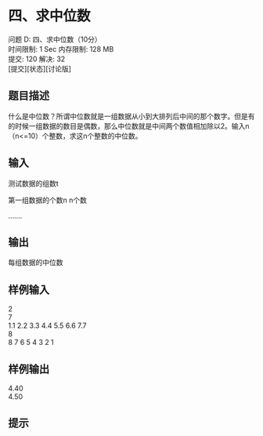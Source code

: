 # 四、求中位数  
  
 问题 D: 四、求中位数（10分）  
 时间限制: 1 Sec  内存限制: 128 MB  
 提交: 120  解决: 32  
 [提交][状态][讨论版]  
 ## 题目描述  
 什么是中位数？所谓中位数就是一组数据从小到大排列后中间的那个数字。但是有的时候一组数据的数目是偶数，那么中位数就是中间两个数值相加除以2。输入n（n<=10）个整数，求这n个整数的中位数。  
   
 ## 输入  
 测试数据的组数t  
   
 第一组数据的个数n n个数  
   
 …….  
   
 ## 输出  
 每组数据的中位数  
   
 ## 样例输入  
2  
7  
1.1 2.2 3.3 4.4 5.5 6.6 7.7  
8  
8 7 6 5 4 3 2 1  
   
 ## 样例输出  
 4.40  
 4.50  
 ## 提示  
   
  

